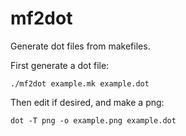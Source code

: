 # mf2dot
Generate dot files from makefiles.

First generate a dot file:
```
./mf2dot example.mk example.dot
```
  
Then edit if desired, and make a png:
```
dot -T png -o example.png example.dot
```


